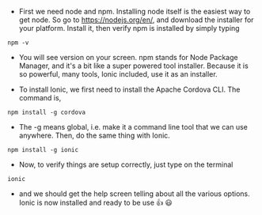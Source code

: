 + First we need node and npm. Installing node itself is the easiest way to get node. So go to https://nodejs.org/en/, and download the installer for your platform. Install it, then verify npm is installed by simply typing 
```shell
npm -v
```
+ You will see version on your screen. npm stands for Node Package Manager, and it's a bit like a super powered tool installer. Because it is so powerful, many tools, Ionic included, use it as an installer. 

+ To install Ionic, we first need to install the Apache Cordova CLI. The command is,  
```shell
npm install -g cordova
```

+ The -g means global, i.e. make it a command line tool that we can use anywhere. Then, do the same thing with Ionic.
```
npm install -g ionic
```

+ Now, to verify things are setup correctly, just type on the terminal 
```
ionic 
```
+ and we should get the help screen telling about all the various options. Ionic is now installed and ready to be use :+1: :smiley: 
